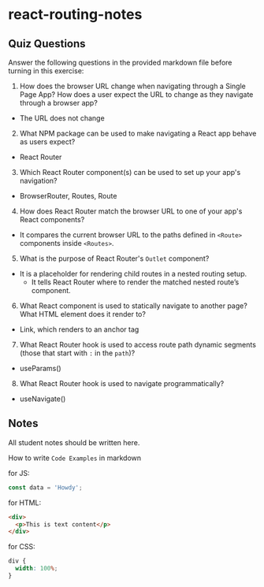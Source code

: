 # react-routing-notes

## Quiz Questions

Answer the following questions in the provided markdown file before turning in this exercise:

1. How does the browser URL change when navigating through a Single Page App? How does a user expect the URL to change as they navigate through a browser app?

- The URL does not change

2. What NPM package can be used to make navigating a React app behave as users expect?

- React Router

3. Which React Router component(s) can be used to set up your app's navigation?

- BrowserRouter, Routes, Route

4. How does React Router match the browser URL to one of your app's React components?

- It compares the current browser URL to the paths defined in `<Route>` components inside `<Routes>`.

5. What is the purpose of React Router's `Outlet` component?

- It is a placeholder for rendering child routes in a nested routing setup.
  - It tells React Router where to render the matched nested route’s component.

6. What React component is used to statically navigate to another page? What HTML element does it render to?

- Link, which renders to an anchor tag

7. What React Router hook is used to access route path dynamic segments (those that start with `:` in the `path`)?

- useParams()

8. What React Router hook is used to navigate programmatically?

- useNavigate()

## Notes

All student notes should be written here.

How to write `Code Examples` in markdown

for JS:

```javascript
const data = 'Howdy';
```

for HTML:

```html
<div>
  <p>This is text content</p>
</div>
```

for CSS:

```css
div {
  width: 100%;
}
```
